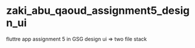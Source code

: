 # zaki_abu_qaoud_assignment5_design_ui
fluttre app assignment 5 in GSG design ui => two file  stack

